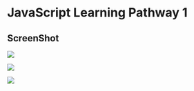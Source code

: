 # JavaScript Learning Pathway 1

## ScreenShot
![](https://i.imgur.com/n6rrPUV.png)

![](https://i.imgur.com/psD0dXV.png)

![](https://i.imgur.com/bsA6ex9.png)
